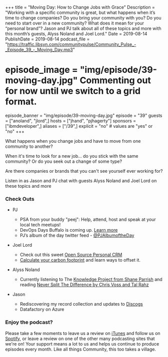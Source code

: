 +++
title = "Moving Day: How to Change Jobs with Grace"
Description = "Working with a specific community is great, but what happens when it’s time to change companies? Do you bring your community with you? Do you need to start over in a new community? What does it mean for your “personal brand”? Jason and PJ talk about all of these topics and more with this month’s guests, Alyss Noland and Joel Lord."
Date = 2019-08-14
PublishDate = 2019-08-14
podcast_file = "https://traffic.libsyn.com/communitypulse/Community_Pulse_-_Episode_39_-_Moving_Day.mp3"
# episode_image = "img/episode/39-moving-day.jpg" Commenting out for now until we switch to a grid format.
episode_banner = "img/episode/39-moving-day.jpg"
episode = "39"
guests = ["anoland", "jlord",]
hosts = ["jhand", "pjhagerty"]
sponsors = ["ibmdeveloper",]
aliases = ["/39",]
explicit = "no" # values are "yes" or "no"
+++

What happens when you change jobs and have to move from one community to another?

When it's time to look for a new job... do you stick with the same community? Or do you seek out a change of some type?

Are there companies or brands that you can't see yourself ever working for?

Listen in as Jason and PJ chat with guests Alyss Noland and Joel Lord on these topics and more


### Check Outs

* PJ
  * PSA from your buddy "peej": Help, attend, host and speak at your local tech meetups!
  * DevOps Days Buffalo is coming up. [Learn more](https://devopsdays.org/events/2019-buffalo/welcome/)
  * PJ’s album of the day twitter feed - [@PJAlbumoftheDay](https://twitter.com/PJAlbumoftheDay)


* Joel Lord
  * Check out this sweet [Open Source Personal CRM](https://www.monicahq.com/)
  * [Calculate your carbon footprint](https://less.ca) and learn ways to offset it.


* Alyss Noland
  * Currently listening to The [Knowledge Project from Shane Parrish](https://fs.blog/the-knowledge-project/) and reading [Never Split The Difference by Chris Voss and Tal Rahz](https://www.amazon.com/Never-Split-Difference-Negotiating-Depended/dp/B01COR1GM2/ref=sr_1_fkmr0_1?keywords=Never+Split+The+Difference+by+Chris+Voss+and+Tal+Rahz&qid=1565809314&s=gateway&sr=8-1-fkmr0)


* Jason
  * Rediscovering my record collection and updates to [Discogs](https://www.discogs.com)
  * Datafactory on Azure


### Enjoy the podcast?
Please take a few moments to leave us a review on [iTunes](https://itunes.apple.com/us/podcast/community-pulse/id1218368182?mt=2) and follow us on [Spotify](https://open.spotify.com/show/3I7g5WfMSgpWu38zZMjet?si=565TMb81SaWwrJYbAIeOxQ), or leave a review on one of the other many podcasting sites that we're on! Your support means a lot to us and helps us continue to produce episodes every month. Like all things Community, this too takes a village.
